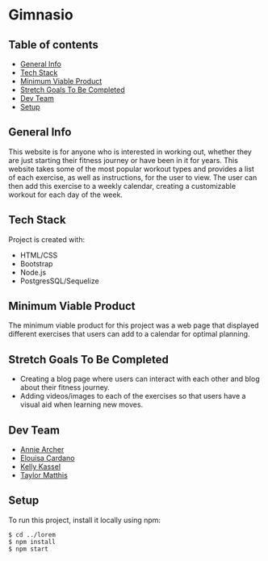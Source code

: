 # Gimnasio
## Table of contents
* [General Info](#general-info)
* [Tech Stack](#tech-stack)
* [Minimum Viable Product](#minimum-viable-product)
* [Stretch Goals To Be Completed](#stretch-goals-to-be-completed)
* [Dev Team](#dev-team)
* [Setup](#setup)

## General Info
This website is for anyone who is interested in working out, whether they are just starting their fitness journey or have been in it for years. This website takes some of the most popular workout types and provides a list of each exercise, as well as instructions, for the user to view. The user can then add this exercise to a weekly calendar, creating a customizable workout for each day of the week.
	
## Tech Stack
Project is created with:
* HTML/CSS
* Bootstrap
* Node.js
* PostgresSQL/Sequelize


## Minimum Viable Product
The minimum viable product for this project was a web page that displayed different exercises that users can add to a calendar for optimal planning.

## Stretch Goals To Be Completed
* Creating a blog page where users can interact with each other and blog about their fitness journey.
* Adding videos/images to each of the exercises so that users have a visual aid when learning new moves.


## Dev Team
* [Annie Archer](https://github.com/anniearcher123)
* [Elouisa Cardano](https://github.com/ejcGH)
* [Kelly Kassel](https://github.com/klhkassel)
* [Taylor Matthis](https://github.com/Tayjanee)
	
## Setup
To run this project, install it locally using npm:

```
$ cd ../lorem
$ npm install
$ npm start

```
